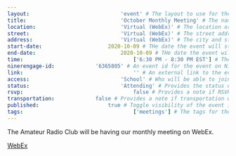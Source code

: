 ```yaml
---
layout:								'event' # The layout to use for the event page. This should never be changed.
title:								'October Monthly Meeting' # The name of the event.
location:							'Virtual (WebEx)' # The location or building of the event.
street:								'Virtual (WebEx)' # The street address of the event.
address:							'Virtual (WebEx)' # The city and state of the event.
start-date:						2020-10-09 # THe date the event will start. YYYY-MM-DD.
end-date:							2020-10-09 # THe date the event will end. YYYY-MM-DD.
time:									['6:30 PM - 8:30 PM EST'] # The time range of the event. Does not include travel. An array of times for multi-day events.
ninerengage-id:				'6365805' # An event id for the event on NinerEngage. Optional.
link:									'' # An external link to the event. Optional.
access:								'School' # Who will be able to join us for the event. Values: 'Club', 'School', or 'Public'.
status:								'Attending' # Provides the status of the event. Values: 'Attending', 'Planned', 'Cancelled'.
rsvp:									false # Provides a note if RSVP via email is required.
transportation:				false # Provides a note if transportation will be provided.
published:						true # Toggle visibility of the event in feeds.
tags:									['meetings'] # The tags for the event.
---
```



The Amateur Radio Club will be having our monthly meeting on WebEx.

[WebEx](https://uncc.webex.com/meet/bearnha3)

<!--more-->
